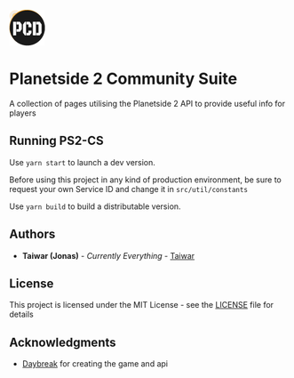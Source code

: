 ![Alt text](/public/favicon.png?raw=true)

# Planetside 2 Community Suite

A collection of pages utilising the Planetside 2 API to provide useful info for players

## Running PS2-CS

Use `yarn start` to launch a dev version.

Before using this project in any kind of production environment, be sure to request
your own Service ID and change it in `src/util/constants`

Use `yarn build` to build a distributable version.

## Authors

* **Taiwar (Jonas)** - *Currently Everything* - [Taiwar](https://github.com/Taiwar)

## License

This project is licensed under the MIT License - see the [LICENSE](LICENSE) file for details

## Acknowledgments

* [Daybreak](https://www.daybreakgames.com/home) for creating the game and api
